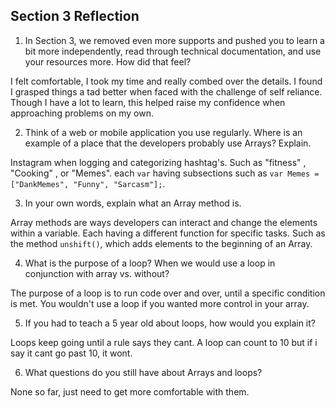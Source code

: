 ## Section 3 Reflection

1. In Section 3, we removed even more supports and pushed you to learn a bit more independently, read through technical documentation, and use your resources more. How did that feel?

I felt comfortable, I took my time and really combed over the details. I found I grasped things a tad better when faced with the challenge of self reliance. Though I have a lot to learn, this helped raise my confidence when approaching problems on my own.  

2. Think of a web or mobile application you use regularly. Where is an example of a place that the developers probably use Arrays? Explain.

Instagram when logging and categorizing hashtag's. Such as "fitness" , "Cooking" , or "Memes". each `var`  having subsections such as `var Memes = ["DankMemes", "Funny", "Sarcasm"];`.

3. In your own words, explain what an Array method is.

Array methods are ways developers can interact and change the elements within a variable. Each having a different function for specific tasks. Such as the method `unshift()`, which adds elements to the beginning of an Array.

4. What is the purpose of a loop? When we would use a loop in conjunction with array vs. without?

The purpose of a loop is to run code over and over, until a specific condition is met. You wouldn't use a loop if you wanted more control in your array.


5. If you had to teach a 5 year old about loops, how would you explain it?

Loops keep going until a rule says they cant. A loop can count to 10 but if i say it cant go past 10, it wont.

6. What questions do you still have about Arrays and loops?

None so far, just need to get more comfortable with them.
